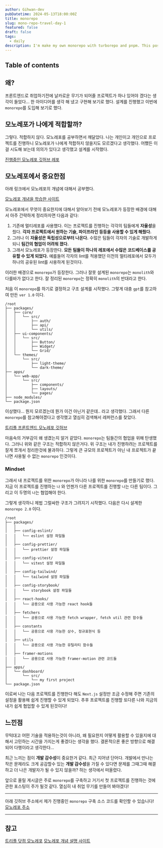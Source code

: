 ```yaml
---
author: Gihwan-dev
pubDatetime: 2024-05-13T18:00:00Z
title: monorepo
slug: mono-repo-travel-day-1
featured: false
draft: false
tags:
  - daily
description: I'm make my own monorepo with turborepo and pnpm. This post about my travel for build own monorepo
---
```


## Table of contents

## 왜?

프론트엔드로 취업하기전에 날카로운 무기가 되어줄 프로젝트가 하나 있어야 겠다는 생각이 들었다... 한 아이디어를 생각 해 냈고 구현해 보기로 했다. 설계를 진행했고 이번에 `monorepo`를 도입해 보기로 했다.

## 모노레포가 나에게 적합할까?

그렇다. 적합하지 않다. 모노레포를 공부하면서 깨달았다. 나는 개인이고 개인으로 프로젝트를 진행하니 모노레포가 나에게 적합하지 않을지도 모르겠다고 생각했다. 어쨌든 이걸 시도해 보는데 의의가 있다고 생각했고 설계를 시작했다.

[진행중인 모노레포 깃허브 레포](https://github.com/gihwan-dev/gihwan-dev-monorepo)

## 모노레포에서 중요한점

아래 링크에서 모노레포의 개념에 대해서 공부했다.

[모노레포 개념을 학습한 사이트](https://monorepo.tools/)

모노레포에서 무엇이 중요한지에 대해서 알아보기 전에 모노레포가 등장한 배경에 대해서 아주 간략하게 정리하자면 다음과 같다:

1. 기존에 멀티레포를 사용했다. 이는 프로젝트를 진행하는 각각의 팀들에게 **자율성**을 줬다. **각자 프로젝트에서 원하는 기술, 파이프라인 등등을 사용할 수 있게 해줬다.**
2. 그러나 이 **자율성은 독립성으로부터 나온다.** 수많은 팀들이 각자의 기술로 개발하게 되니 **팀간의 협업이 어려워 졌다.**
3. 그래서 모노레포가 등장한다. **모든 팀들이 하나의 레포에서 수많은 코드베이스를 공유할 수 있게 되었다.** 예를들어 각자의 lint를 적용했던 이전의 멀티레포에서 모두가 하나의 공유된 lint를 사용하게 된것이다.

이러한 배경으로 `monorepo`가 등장한다. 그러나 잘못 설계된 `monorepo`는 `monolith`와 다를바가 없다고 한다. 잘 정리된 `monorepo`는 정확히 `monolith`의 반대라고 한다.

처음 이 `monorepo`를 하기로 결정하고 구조 설계를 시작했다. 그렇게 대충 `gpt`를 참고하여 만든 `ver 1.0` 이다.

```text
/root
├── packages/
│   ├── core/
│   │   └── src/
│   │       ├── auth/
│   │       ├── api/
│   │       └── utils/
│   ├── ui-components/
│   │   └── src/
│   │       ├── Button/
│   │       ├── Widget/
│   │       └── Grid/
│   └── themes/
│       └── src/
│           ├── light-theme/
│           └── dark-theme/
├── apps/
│   └── web-app/
│       └── src/
│           ├── components/
│           ├── layouts/
│           └── pages/
├── node_modules/
└── package.json
```

이상했다... 뭔지 모르겠는데 뭔가 이건 아닌거 같은데.. 라고 생각했다. 그래서 다른 `monorepo`를 참고해야겠다고 생각했고 열심히 검색해서 레퍼런스를 찾았다.

[트리플 프론트엔드 모노레포 깃허브](https://github.com/titicacadev/triple-frontend/tree/main)

마음속의 거부감이 왜 생겼는지 알거 같았다. `monorepo`는 팀들간의 협업을 위해 탄생했다. 그러니 위와 같은 구조는 적합하지 않은거다. 위 구조는 내가 진행하려는 프로젝트를 잘게 쪼개서 정리한것에 불과하다. 그렇게 큰 규모의 프로젝트가 아닌 내 프로젝트가 끝나면 사용될 수 없는 `monorepo` 인것이다.

### Mindset

그래서 내 프로젝트를 위한 `monorepo`가 아니라 나를 위한 `monorepo`를 만들기로 했다. 지금 이 프로젝트를 진행하는 `나` 와 언젠가 다른 프로젝트를 진행할 `나`는 다른 팀이다. 그리고 이 두명의 `나`는 협업해야 한다.

그렇게 생각하니 제법 그럴싸한 구조가 그려지기 시작했다. 다음은 다시 설계한 `monorepo 2.0` 이다.

```text
/root
├── packages/
│   │
│   ├── config-eslint/
│   │   └── eslint 설정 파일들
│   │
│   ├── config-prettier/
│   │   └── prettier 설정 파일들
│   │
│   ├── config-vitest/
│   │   └── vitest 설정 파일들
│   │
│   ├── config-tailwind/
│   │   └── tailwind 설정 파일들
│   │
│   ├── config-storybook/
│   │   └── storybook 설정 파일들
│   │
│   ├── react-hooks/
│   │   └── 공용으로 사용 가능한 react hook들
│   │
│   ├── fetchers
│   │   └── 공용으로 사용 가능한 fetch wrapper, fetch util 관련 함수들
│   │
│   ├── constants
│   │   └── 공용으로 사용 가능한 상수, 정규표현식 등
│   │
│   ├── utils
│   │   └── 공용으로 사용 가능한 유틸리티 함수들
│   │
│   ├── framer-motions
│   │   └── 공용으로 사용 가능한 framer-motion 관련 코드들
│   │
├── apps/
│   └── dashboard/
│       └── src/
│           └── my first project
└── package.json
```

이로써 나는 다음 프로젝트를 진행한다 해도 `Next.js` 설정만 조금 수정해 주면 기존의 설정을 활용해 쉽게 진행할 수 있게 되었다. 추후 프로젝트를 진행할 또다른 나와 지금의 내가 쉽게 협업할 수 있게 된것이다!

## 느낀점

무턱대고 어떤 기술을 적용하는것이 아니라, 왜 필요한지 어떻게 활용할 수 있을지에 대해서 고민하는 시간을 가지는게 좋겠다는 생각을 했다. 결론적으론 좋은 방향으로 해결되어 다행이라고 생각한다...

최근 느끼는 점이 **개발 감수성**이 중요한거 같다. 최근 지어낸 단어다. 개발에서 만나는 작은 문제라도 크게 공감할수 있는 **개발 감수성**을 가질 수 있다면 문제를 그때그때 해결하고 더 나은 개발자가 될 수 있지 않을까? 하는 생각에서 떠올렸다.

앞으로 올릴 게시글은 주로 `monorepo`를 구축하고 거기서 첫 프로젝트를 진행하는 것에 관한 포스팅이 주가 될것 같다. 열심히 내 취업 무기를 만들어 봐야겠다!

---

아래 깃허브 주소에서 제가 진행중인 `monorepo` 구축 소스 코드를 확인할 수 있습니다!
[모노레포 주소](https://github.com/gihwan-dev/gihwan-dev-monorepo)

---

## 참고

[트리플 닷컴 모노레포](https://github.com/titicacadev/triple-frontend/tree/main)
[모노레포 개념 설명 사이트](https://monorepo.tools/)
